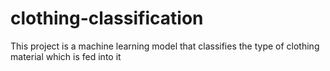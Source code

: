 # clothing-classification
This project is a machine learning model that classifies the type of clothing material which is fed into it
